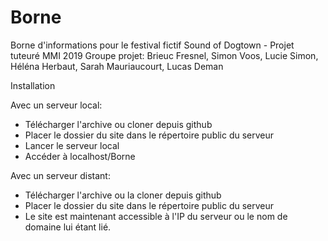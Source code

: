 # Borne
Borne d'informations pour le festival fictif Sound of Dogtown - Projet tuteuré MMI 2019
Groupe projet: Brieuc Fresnel, Simon Voos, Lucie Simon, Héléna Herbaut, Sarah Mauriaucourt, Lucas Deman

Installation

Avec un serveur local: 

- Télécharger l'archive ou cloner depuis github
- Placer le dossier du site dans le répertoire public du serveur
- Lancer le serveur local
- Accéder à localhost/Borne

Avec un serveur distant:

- Télécharger l'archive ou la cloner depuis github
- Placer le dossier du site dans le répertoire public du serveur
- Le site est maintenant accessible à l'IP du serveur ou le nom de domaine lui étant lié.
